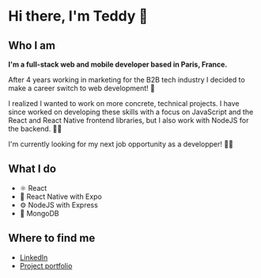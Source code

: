 # Hi there, I'm Teddy 👋

## Who I am

**I'm a full-stack web and mobile developer based in Paris, France.**

After 4 years working in marketing for the B2B tech industry I decided to make a career switch to web development! 🚀 

I realized I wanted to work on more concrete, technical projects. I have since worked on developing these skills with a focus on JavaScript and the React and React Native frontend libraries, but I also work with NodeJS for the backend. 👨‍💻 

I'm currently looking for my next job opportunity as a developper! 👨‍💼 

## What I do
- ⚛️ React
- 📱 React Native with Expo
- ⚙️ NodeJS with Express
- 💾 MongoDB

## Where to find me

- [LinkedIn](https://www.linkedin.com/in/teddybeau/)
- [Project portfolio](https://teddy-beau.com/)

<!--
**teddy-beau/teddy-beau** is a ✨ _special_ ✨ repository because its `README.md` (this file) appears on your GitHub profile.

Here are some ideas to get you started:

- 🔭 I’m currently working on ...
- 🌱 I’m currently learning ...
- 👯 I’m looking to collaborate on ...
- 🤔 I’m looking for help with ...
- 💬 Ask me about ...
- 📫 How to reach me: ...
- 😄 Pronouns: ...
- ⚡ Fun fact: ...
-->

